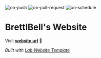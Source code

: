 
  ![on-push](../../actions/workflows/on-push.yaml/badge.svg)
  ![on-pull-request](../../actions/workflows/on-pull-request.yaml/badge.svg)
  ![on-schedule](../../actions/workflows/on-schedule.yaml/badge.svg)

  # BrettIBell's Website

  Visit **[website url](#)** 🚀

  _Built with [Lab Website Template](https://greene-lab.gitbook.io/lab-website-template-docs)_
